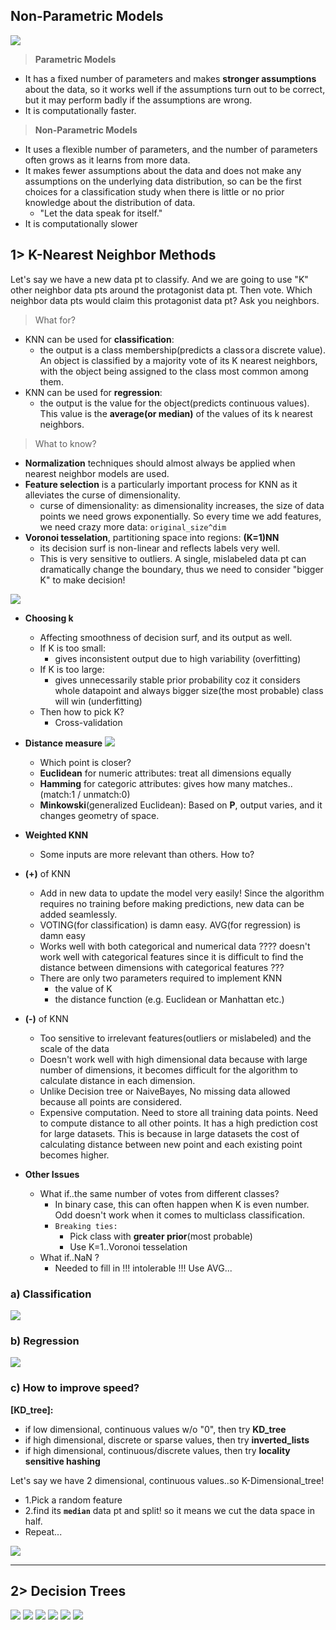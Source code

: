 ## Non-Parametric Models
<img src="https://user-images.githubusercontent.com/31917400/54094265-9a569900-4397-11e9-9606-5c31b30cb7a6.jpg" />

> **Parametric Models**
 - It has a fixed number of parameters and makes **stronger assumptions** about the data, so it works well if the assumptions turn out to be correct, but it may perform badly if the assumptions are wrong.
 - It is computationally faster.
> **Non-Parametric Models**
 - It uses a flexible number of parameters, and the number of parameters often grows as it learns from more data.
 - It makes fewer assumptions about the data and does not make any assumptions on the underlying data distribution, so can be the first choices for a classification study when there is little or no prior knowledge about the distribution of data. 
   - "Let the data speak for itself."
 - It is computationally slower

## 1> K-Nearest Neighbor Methods
Let's say we have a new data pt to classify. And we are going to use "K" other neighbor data pts around the protagonist data pt. Then vote. Which neighbor data pts would claim this protagonist data pt? Ask you neighbors.

> What for?
 - KNN can be used for **classification**: 
   - the output is a class membership(predicts a class or a discrete value). An object is classified by a majority vote of its K nearest neighbors, with the object being assigned to the class most common among them. 
 - KNN can be used for **regression**:
   - the output is the value for the object(predicts continuous values). This value is the **average(or median)** of the values of its k nearest neighbors.

> What to know?
 - **Normalization** techniques should almost always be applied when nearest neighbor models are used. 
 - **Feature selection** is a particularly important process for KNN as it alleviates the curse of dimensionality.
   - curse of dimensionality: as dimensionality increases, the size of data points we need grows exponentially. So every time we add features, we need crazy more data: `original_size^dim`
 - **Voronoi tesselation**, partitioning space into regions: **(K=1)NN**
   - its decision surf is non-linear and reflects labels very well.  
   - This is very sensitive to outliers. A single, mislabeled data pt can dramatically change the boundary, thus we need to consider "bigger K" to make decision!
 <img src="https://user-images.githubusercontent.com/31917400/54119361-0d3e2f00-43ed-11e9-9997-7b02d2f72e3b.jpg" />

 - **Choosing k**
   - Affecting smoothness of decision surf, and its output as well. 
   - If K is too small:
     - gives inconsistent output due to high variability (overfitting)
   - If K is too large:
     - gives unnecessarily stable prior probability coz it considers whole datapoint and always bigger size(the most probable) class will win (underfitting)
   - Then how to pick K?
     - Cross-validation 
     
 - **Distance measure**
   <img src="https://user-images.githubusercontent.com/31917400/54166587-ce948d00-445d-11e9-8dc9-e379be3ec781.jpg" />
   - Which point is closer?
   - **Euclidean** for numeric attributes: treat all dimensions equally
   - **Hamming** for categoric attributes: gives how many matches..(match:1 / unmatch:0)
   - **Minkowski**(generalized Euclidean): Based on **P**, output varies, and it changes geometry of space.  
 
 - **Weighted KNN**
   - Some inputs are more relevant than others. How to? 
   
 
 - **(+)** of KNN
   - Add in new data to update the model very easily! Since the algorithm requires no training before making predictions, new data can be added seamlessly. 
   - VOTING(for classification) is damn easy. AVG(for regression) is damn easy
   - Works well with both categorical and numerical data ????  doesn't work well with categorical features since it is difficult to find the distance between dimensions with categorical features ???
   - There are only two parameters required to implement KNN 
     - the value of K 
     - the distance function (e.g. Euclidean or Manhattan etc.)
 - **(-)** of KNN
   - Too sensitive to irrelevant features(outliers or mislabeled) and the scale of the data
   - Doesn't work well with high dimensional data because with large number of dimensions, it becomes difficult for the algorithm to calculate distance in each dimension.
   - Unlike Decision tree or NaiveBayes, No missing data allowed because all points are considered. 
   - Expensive computation. Need to store all training data points. Need to compute distance to all other points. It has a high prediction cost for large datasets. This is because in large datasets the cost of calculating distance between new point and each existing point becomes higher.   

 - **Other Issues**
   - What if..the same number of votes from different classes?
     - In binary case, this can often happen when K is even number. Odd doesn't work when it comes to multiclass classification. 
     - `Breaking ties:`
       - Pick class with **greater prior**(most probable)
       - Use K=1..Voronoi tesselation
   - What if..NaN ?
     - Needed to fill in !!! intolerable !!! Use AVG...

### a) Classification
<img src="https://user-images.githubusercontent.com/31917400/54120609-09f87280-43f0-11e9-821c-7eb0eadf0812.jpg" />

### b) Regression
<img src="https://user-images.githubusercontent.com/31917400/54137775-2ad3be80-4416-11e9-87c3-f91dee1760b1.jpg" />

### c) How to improve speed? 
__[KD_tree]:__ 
 - if low dimensional, continuous values w/o "0", then try **KD_tree**
 - if high dimensional, discrete or sparse values, then try **inverted_lists**
 - if high dimensional, continuous/discrete values, then try **locality sensitive hashing**

Let's say we have 2 dimensional, continuous values..so K-Dimensional_tree!
 - 1.Pick a random feature
 - 2.find its **`median`** data pt and split! so it means we cut the data space in half.
 - Repeat...
<img src="https://user-images.githubusercontent.com/31917400/54167887-dfe09800-4463-11e9-93ae-616b076ef7b7.jpg" />

----------------------------------------------------------------------------------------------------------------
## 2> Decision Trees
<img src="https://user-images.githubusercontent.com/31917400/63635892-f2d8d480-c65f-11e9-8407-0c9ab60ac8cd.jpg" />

<img src="https://user-images.githubusercontent.com/31917400/63635895-f8ceb580-c65f-11e9-982c-8ee6a19b8098.jpg" />

<img src="https://user-images.githubusercontent.com/31917400/63635896-f9674c00-c65f-11e9-88e1-938e8585aaae.jpg" />

<img src="https://user-images.githubusercontent.com/31917400/63635897-f9674c00-c65f-11e9-8d74-4d2c66b99a53.jpg" />

<img src="https://user-images.githubusercontent.com/31917400/63635898-f9674c00-c65f-11e9-87c1-20bf10ef2976.jpg" />

<img src="https://user-images.githubusercontent.com/31917400/63635899-f9674c00-c65f-11e9-90d4-046d002efe3f.jpg" />

































